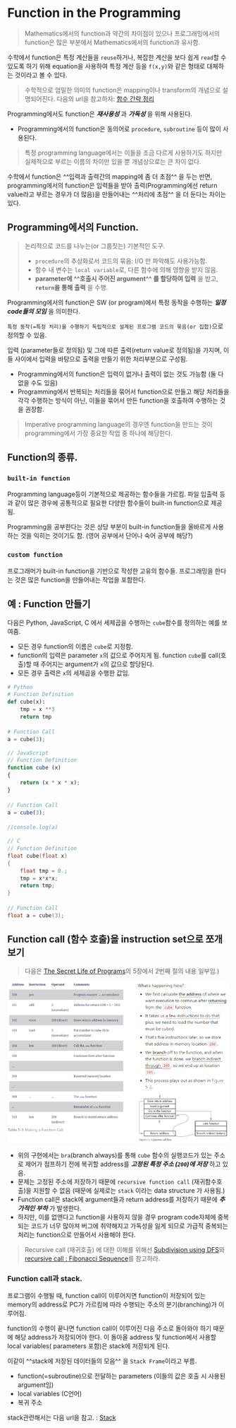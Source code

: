 # Function in the Programming


> Mathematics에서의 function과 약간의 차이점이 있으나 프로그래밍에서의 function은 많은 부분에서 Mathematics에서의 function과 유사함.

수학에서 function은 특정 계산들을 `reuse`하거나, 복잡한 계산을 보다 쉽게 `read`할 수 있도록 하기 위해 equation을 사용하여 특정 계산 등을 `f(x,y)`와 같은 형태로 대체하는 것이라고 볼 수 있다.

> 수학적으로 엄밀한 의미의 function은 mapping이나 transform의 개념으로 설명되어진다. 다음의 url을 참고하자: [함수 간략 정리](https://dsaint31.tistory.com/entry/Function-%ED%95%A8%EC%88%98-%EA%B0%84%EB%9E%B5-%EC%A0%95%EC%9D%98)

Programming에서도 function은 ***재사용성*** 과 ***가독성*** 을 위해 사용된다.

* Programming에서의 function은 동의어로 `procedure`, `subroutine` 등이 많이 사용된다.

> 특정 programming language에서는 이들을 조금 다르게 사용하기도 하지만 실제적으로 부르는 이름의 차이만 있을 뿐 개념상으로는 큰 차이 없다.

수학에서 function은 ^^입력과 출력간의 mapping에 좀 더 초점^^ 을 두는 반면, programming에서의 function은 입력들을 받아 출력(Programming에선 return value라고 부르는 경우가 더 많음)을 만들어내는 ^^처리에 초점^^ 을 더 둔다는 차이는 있다.

## Programming에서의 Function.

> 논리적으로 코드를 나누는(or 그룹짓는) 기본적인 도구.  
>
> - `procedure`의 추상화로서 코드의 묶음: I/O 만 파악해도 사용가능함.  
> - 함수 내 변수는 `local variable`로, 다른 함수에 의해 영향을 받지 않음.  
> - **parameter에 ^^호출시 주어진 argument^^ 를 할당하여 입력** 을 받고, **`return`을 통해 출력** 을 수행.

Programming에서의 function은 SW (or program)에서 특정 동작을 수행하는 ***일정 code들의 모임*** 을 의미한다.  

`특정 동작(=특정 처리)을 수행하기 독립적으로 설계된 프로그램 코드의 묶음(or 집합)`으로 정의할 수 있음.


입력 (parameter들로 정의됨) 및 그에 따른 출력(return value로 정의됨)을 가지며, 이들 사이에서 입력을 바탕으로 출력을 만들기 위한 처리부분으로 구성됨.

* Programming에서의 function은 입력이 없거나 출력이 없는 것도 가능함 (둘 다 없을 수도 있음)
* Programming에서 반복되는 처리들을 묶어서 function으로 만들고 해당 처리들을 각각 수행하는 방식이 아닌, 이들을 묶어서 만든 function을 호출하여 수행하는 것을 권장함.

> Imperative programming language의 경우엔 function을 만드는 것이 programming에서 가장 중요한 작업 중 하나에 해당한다.

## Function의 종류.

### `built-in function`

Programming language등이 기본적으로 제공하는 함수들을 가르킴. 파일 입출력 등과 같이 많은 경우에 공통적으로 필요한 다양한 함수들이 built-in function으로 제공됨.

Programming을 공부한다는 것은 상당 부분이 built-in function들을 올바르게 사용하는 것을 익히는 것이기도 함. (영어 공부에서 단어나 숙어 공부에 해당?)

### `custom function`

프로그래머가 built-in function을 기반으로 작성한 고유의 함수들. 프로그래밍을 한다는 것은 많은 function을 만들어내는 작업을 포함한다.

## 예 : Function 만들기 

다음은 Python, JavaScript, C 에서 세제곱을 수행하는 `cube`함수를 정의하는 예를 보여줌.

* 모든 경우 function의 이름은 `cube`로 지정함.
* function의 입력은 parameter `x`의 값으로 주어지게 됨. function `cube`를 call(호출)할 때 주어지는 argument가 `x`의 값으로 할당된다.
* 모든 경우 출력은 `x`의 세제곱을 수행한 값임.

```Python
# Python
# Function Definition
def cube(x):
    tmp = x **3
    return tmp 

# Function Call
a = cube(3);    
```

```Javascript
// JavaScript
// Function Definition
function cube (x)
{
    return (x * x * x);
}

// Function Call
a = cube(3);

//console.log(a)
```

```C
// C
// Function Definition
float cube(float x)
{
    float tmp = 0.;
    tmp = x*x*x;
    return tmp;
}

// Function Call
float a = cube(3);
```

## Function call (함수 호출)을 instruction set으로 쪼개보기

> 다음은 [The Secret Life of Programs](https://nostarch.com/foundationsofcomp)의 5장에서 2번째 절의 내용 일부임.)

![](./img/function_call.png)

* 위의 구현에서는 `bra`(branch always)를 통해 `cube` 함수의 실행코드가 있는 주소로 제어가 점프하기 전에 복귀할 address를 ***고정된 특정 주소 (`200`)에 저장*** 하고 있음.
* 문제는 고정된 주소에 저장하기 때문에 `recursive function call` (재귀함수호출)을 지원할 수 없음 (때문에 실제로는 `stack` 이라는 data structure 가 사용됨.)
* Function call은 stack에 argument들과 return address를 저장하기 때문에 ***추가적인 부하*** 가 발생한다. 
* 하지만, 이를 없앤다고 function을 사용하지 않을 경우 program code자체에 중복되는 코드가 너무 많아져 버그에 취약해지고 가독성을 잃게 되므로 가급적 중복되는 처리는 function으로 만들어서 사용해야 한다.

> Recursive call (재귀호출) 에 대한 이해를 위해선 [Subdivision using DFS](https://dsaint31.tistory.com/entry/CE-Subdivision-using-DFS)와 [recursive call : Fibonacci Sequence](https://dsaint31.tistory.com/entry/Python-recursive-call-Fibonacci-Sequence)를 참고하라.

### Function call과 stack.

프로그램이 수행될 때, function call이 이루어지면 function이 저장되어 있는 memory의 address로 PC가 가르킴에 따라 수행되는 주소의 분기(branching)가 이루어짐.

function의 수행이 끝나면 function call이 이루어진 다음 주소로 돌아와야 하기 때문에 해당 address가 저장되어야 한다. 이 돌아올 address 및 function에서 사용할 local variables( parameters 포함)은 stack에 저장되게 된다.

이같이 ^^stack에 저장된 데이터들의 모음^^ 을 `Stack Frame`이라고 부름.

* function(=subroutine)으로 전달하는 parameters (이들의 값은 호출 시 사용된 argument임)
* local variables (C언어)
* 복귀 주소

 stack관련해서는 다음 url을 참고. : [Stack](https://dsaint31.tistory.com/entry/CE-Stack)


